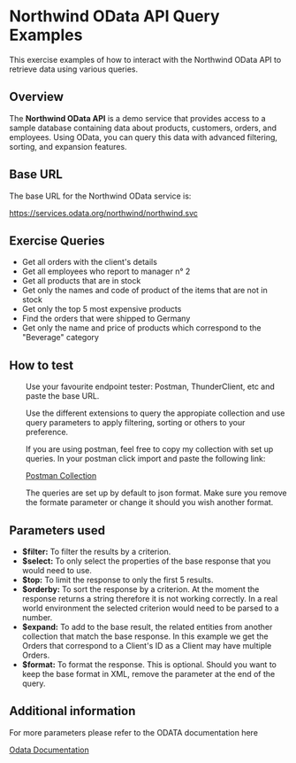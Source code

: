 # Northwind OData API Query Examples

This exercise examples of how to interact with the Northwind OData API to retrieve data using various queries.

## Overview

The **Northwind OData API** is a demo service that provides access to a sample database containing data about products, customers, orders, and employees. Using OData, you can query this data with advanced filtering, sorting, and expansion features.

## Base URL

The base URL for the Northwind OData service is:

https://services.odata.org/northwind/northwind.svc

## Exercise Queries
<ul>
    <li>Get all orders with the client's details</li>
    <li>Get all employees who report to manager n° 2</li>
    <li>Get all products that are in stock</li>
    <li>Get only the names and code of product of the items that are not in stock</li>
    <li>Get only the top 5 most expensive products</li>
    <li>Find the orders that were shipped to Germany</li>
    <li>Get only the name and price of products which correspond to the "Beverage" category</li>
</ul>

## How to test

<div style="margin-left: 30px">

Use your favourite endpoint tester: Postman, ThunderClient, etc and paste the base URL.

Use the different extensions to query the appropiate collection and use query parameters to apply filtering, sorting or others to your preference.

If you are using postman, feel free to copy my collection with set up queries. In your postman click import and paste the following link:

<a href="https://api.postman.com/collections/38352656-8d045b26-6a60-43f2-b801-57237fb05cfe?access_key=PMAT-01JEE7MQTXSSPJA1WNW4D2549G" target="_blank">Postman Collection</a> 

The queries are set up by default to json format. Make sure you remove the formate parameter or change it should you wish another format.

</div>

## Parameters used


<ul>
  <li><b>$filter:</b> To filter the results by a criterion.</li>
  <li><b>$select:</b> To only select the properties of the base response that you would need to use.</li>
  <li><b>$top:</b> To limit the response to only the first 5 results.</li>
  <li><b>$orderby:</b> To sort the response by a criterion. At the moment the response returns a string therefore it is not working correctly. In a real world environment the selected criterion would need to be parsed to a number.</li>
  <li><b>$expand:</b> To add to the base result, the related entities from another collection that match the base response. In this example we get the Orders that correspond to a Client's ID as a Client may have multiple Orders.</li>
  <li><b>$format:</b> To format the response. This is optional. Should you want to keep the base format in XML, remove the parameter at the end of the query.</li>
</ul>




## Additional information

For more parameters please refer to the ODATA documentation here


<a href="https://www.odata.org/documentation/" target="_blank">Odata Documentation</a>

